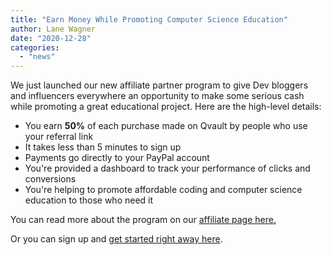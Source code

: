 ```yaml
---
title: "Earn Money While Promoting Computer Science Education"
author: Lane Wagner
date: "2020-12-28"
categories: 
  - "news"
---
```


We just launched our new affiliate partner program to give Dev bloggers and influencers everywhere an opportunity to make some serious cash while promoting a great educational project. Here are the high-level details:

- You earn **50%** of each purchase made on Qvault by people who use your referral link
- It takes less than 5 minutes to sign up
- Payments go directly to your PayPal account
- You're provided a dashboard to track your performance of clicks and conversions
- You're helping to promote affordable coding and computer science education to those who need it

You can read more about the program on our [affiliate page here.](https://qvault.io/affiliates/)

Or you can sign up and [get started right away here](https://qvault.getrewardful.com/).
